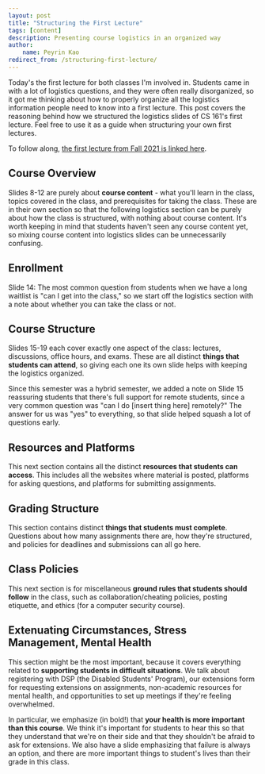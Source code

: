 ```yaml
---
layout: post
title: "Structuring the First Lecture"
tags: [content]
description: Presenting course logistics in an organized way
author:
    name: Peyrin Kao
redirect_from: /structuring-first-lecture/
---
```


Today's the first lecture for both classes I'm involved in. Students came in with a lot of logistics questions, and they were often really disorganized, so it got me thinking about how to properly organize all the logistics information people need to know into a first lecture. This post covers the reasoning behind how we structured the logistics slides of CS 161's first lecture. Feel free to use it as a guide when structuring your own first lectures.

To follow along, [the first lecture from Fall 2021 is linked here](https://docs.google.com/presentation/d/1aniRx0lmkY5sSVo49i-V3FLFWUJMF7yeEY-nqZejOqc).

## Course Overview

Slides 8-12 are purely about **course content** - what you'll learn in the class, topics covered in the class, and prerequisites for taking the class. These are in their own section so that the following logistics section can be purely about how the class is structured, with nothing about course content. It's worth keeping in mind that students haven't seen any course content yet, so mixing course content into logistics slides can be unnecessarily confusing.


## Enrollment

Slide 14: The most common question from students when we have a long waitlist is "can I get into the class," so we start off the logistics section with a note about whether you can take the class or not.


## Course Structure

Slides 15-19 each cover exactly one aspect of the class: lectures, discussions, office hours, and exams. These are all distinct **things that students can attend**, so giving each one its own slide helps with keeping the logistics organized.

Since this semester was a hybrid semester, we added a note on Slide 15 reassuring students that there's full support for remote students, since a very common question was "can I do [insert thing here] remotely?" The answer for us was "yes" to everything, so that slide helped squash a lot of questions early.


## Resources and Platforms

This next section contains all the distinct **resources that students can access**. This includes all the websites where material is posted, platforms for asking questions, and platforms for submitting assignments.


## Grading Structure

This section contains distinct **things that students must complete**. Questions about how many assignments there are, how they're structured, and policies for deadlines and submissions can all go here.


## Class Policies

This next section is for miscellaneous **ground rules that students should follow** in the class, such as collaboration/cheating policies, posting etiquette, and ethics (for a computer security course).


## Extenuating Circumstances, Stress Management, Mental Health

This section might be the most important, because it covers everything related to **supporting students in difficult situations**. We talk about registering with DSP (the Disabled Students' Program), our extensions form for requesting extensions on assignments, non-academic resources for mental health, and opportunities to set up meetings if they're feeling overwhelmed.

In particular, we emphasize (in bold!) that **your health is more important than this course**. We think it's important for students to hear this so that they understand that we're on their side and that they shouldn't be afraid to ask for extensions. We also have a slide emphasizing that failure is always an option, and there are more important things to student's lives than their grade in this class.